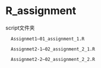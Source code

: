 # R_assignment
script文件夹

      Assignmet1—01_assignment_1.R

      Assignmet2-1—02_assignment_2_1.R

      Assignmet2-2—02_assignment_2_2.R
